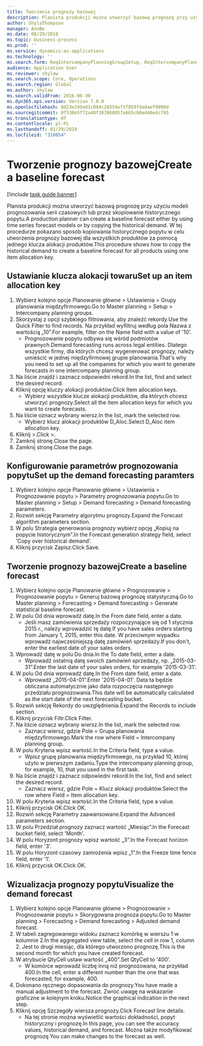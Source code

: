 ```yaml
---
title: Tworzenie prognozy bazowej
description: Planista produkcji można utworzyć bazową prognozę przy użyciu modeli prognozowania serii czasowych lub przez skopiowanie historycznego popytu.
author: ShylaThompson
manager: AnnBe
ms.date: 08/29/2018
ms.topic: business-process
ms.prod: ''
ms.service: dynamics-ax-applications
ms.technology: ''
ms.search.form: ReqIntercompanyPlanningGroupSetup, ReqIntercompanyPlanningGroupAllocKeys, ReqDemPlanForecastParameters, ReqDemPlanCreateForecastDialog, SysQueryForm, ReqDemPlanForecastViewer
audience: Application User
ms.reviewer: shylaw
ms.search.scope: Core, Operations
ms.search.region: Global
ms.author: shylaw
ms.search.validFrom: 2016-06-30
ms.dyn365.ops.version: Version 7.0.0
ms.openlocfilehash: 0d23e245ed1c084c26554ef3f859fdadaef9990d
ms.sourcegitcommit: 0f530e5f72a40f383868957a6b5cb0e446e4c795
ms.translationtype: HT
ms.contentlocale: pl-PL
ms.lasthandoff: 01/29/2019
ms.locfileid: "310054"
---
```

# <a name="create-a-baseline-forecast"></a><span data-ttu-id="e971b-103">Tworzenie prognozy bazowej</span><span class="sxs-lookup"><span data-stu-id="e971b-103">Create a baseline forecast</span></span>

[!include [task guide banner](../../includes/task-guide-banner.md)]

<span data-ttu-id="e971b-104">Planista produkcji można utworzyć bazową prognozę przy użyciu modeli prognozowania serii czasowych lub przez skopiowanie historycznego popytu.</span><span class="sxs-lookup"><span data-stu-id="e971b-104">A production planner can create a baseline forecast either by using time series forecast models or by copying the historical demand.</span></span> <span data-ttu-id="e971b-105">W tej procedurze pokazano sposób kopiowania historycznego popytu w celu utworzenia prognozy bazowej dla wszystkich produktów za pomocą jednego klucza alokacji produktów.</span><span class="sxs-lookup"><span data-stu-id="e971b-105">This procedure shows how to copy the historical demand to create a baseline forecast for all products using one item allocation key.</span></span> 


## <a name="set-up-an-item-allocation-key"></a><span data-ttu-id="e971b-106">Ustawianie klucza alokacji towaru</span><span class="sxs-lookup"><span data-stu-id="e971b-106">Set up an item allocation key</span></span>
1. <span data-ttu-id="e971b-107">Wybierz kolejno opcje Planowanie główne > Ustawienia > Grupy planowania międzyfirmowego.</span><span class="sxs-lookup"><span data-stu-id="e971b-107">Go to Master planning > Setup > Intercompany planning groups.</span></span>
2. <span data-ttu-id="e971b-108">Skorzystaj z opcji szybkiego filtrowania, aby znaleźć rekordy.</span><span class="sxs-lookup"><span data-stu-id="e971b-108">Use the Quick Filter to find records.</span></span> <span data-ttu-id="e971b-109">Na przykład wyfiltruj według pola Nazwa z wartością „10”.</span><span class="sxs-lookup"><span data-stu-id="e971b-109">For example, filter on the Name field with a value of '10'.</span></span>
    * <span data-ttu-id="e971b-110">Prognozowanie popytu odbywa się wśród podmiotów prawnych.</span><span class="sxs-lookup"><span data-stu-id="e971b-110">Demand forecasting runs across legal entities.</span></span> <span data-ttu-id="e971b-111">Dlatego wszystkie firmy, dla których chcesz wygenerować prognozy, należy umieścić w jednej międzyfirmowej grupie planowania.</span><span class="sxs-lookup"><span data-stu-id="e971b-111">That's why you need to set up all the companies for which you want to generate forecasts in one intercompany planning group.</span></span>  
3. <span data-ttu-id="e971b-112">Na liście znajdź i zaznacz odpowiedni rekord.</span><span class="sxs-lookup"><span data-stu-id="e971b-112">In the list, find and select the desired record.</span></span>
4. <span data-ttu-id="e971b-113">Kliknij opcję kluczy alokacji produktów.</span><span class="sxs-lookup"><span data-stu-id="e971b-113">Click Item allocation keys.</span></span>
    * <span data-ttu-id="e971b-114">Wybierz wszystkie klucze alokacji produktów, dla których chcesz utworzyć prognozy.</span><span class="sxs-lookup"><span data-stu-id="e971b-114">Select all the item allocation keys for which you want to create forecasts.</span></span>  
5. <span data-ttu-id="e971b-115">Na liście oznacz wybrany wiersz.</span><span class="sxs-lookup"><span data-stu-id="e971b-115">In the list, mark the selected row.</span></span>
    * <span data-ttu-id="e971b-116">Wybierz klucz alokacji produktów D_Aloc.</span><span class="sxs-lookup"><span data-stu-id="e971b-116">Select D_Aloc item allocation key.</span></span>  
6. <span data-ttu-id="e971b-117">Kliknij >.</span><span class="sxs-lookup"><span data-stu-id="e971b-117">Click >.</span></span>
7. <span data-ttu-id="e971b-118">Zamknij stronę.</span><span class="sxs-lookup"><span data-stu-id="e971b-118">Close the page.</span></span>
8. <span data-ttu-id="e971b-119">Zamknij stronę.</span><span class="sxs-lookup"><span data-stu-id="e971b-119">Close the page.</span></span>

## <a name="set-up-the-demand-forecasting-paramters"></a><span data-ttu-id="e971b-120">Konfigurowanie parametrów prognozowania popytu</span><span class="sxs-lookup"><span data-stu-id="e971b-120">Set up the demand forecasting paramters</span></span>
1. <span data-ttu-id="e971b-121">Wybierz kolejno opcje Planowanie główne > Ustawienia > Prognozowanie popytu > Parametry prognozowania popytu.</span><span class="sxs-lookup"><span data-stu-id="e971b-121">Go to Master planning > Setup > Demand forecasting > Demand forecasting parameters.</span></span>
2. <span data-ttu-id="e971b-122">Rozwiń sekcję Parametry algorytmu prognozy.</span><span class="sxs-lookup"><span data-stu-id="e971b-122">Expand the Forecast algorithm parameters section.</span></span>
3. <span data-ttu-id="e971b-123">W polu Strategia generowania prognozy wybierz opcję „Kopiuj na popycie historycznym”.</span><span class="sxs-lookup"><span data-stu-id="e971b-123">In the Forecast generation strategy field, select 'Copy over historical demand'.</span></span>
4. <span data-ttu-id="e971b-124">Kliknij przycisk Zapisz.</span><span class="sxs-lookup"><span data-stu-id="e971b-124">Click Save.</span></span>

## <a name="create-a-baseline-forecast"></a><span data-ttu-id="e971b-125">Tworzenie prognozy bazowej</span><span class="sxs-lookup"><span data-stu-id="e971b-125">Create a baseline forecast</span></span>
1. <span data-ttu-id="e971b-126">Wybierz kolejno opcje Planowanie główne > Prognozowanie > Prognozowanie popytu > Generuj bazową prognozę statystyczną.</span><span class="sxs-lookup"><span data-stu-id="e971b-126">Go to Master planning > Forecasting > Demand forecasting > Generate statistical baseline forecast.</span></span>
2. <span data-ttu-id="e971b-127">W polu Od dnia wprowadź datę.</span><span class="sxs-lookup"><span data-stu-id="e971b-127">In the From date field, enter a date.</span></span>
    * <span data-ttu-id="e971b-128">Jeśli masz zamówienia sprzedaży rozpoczynające się od 1 stycznia 2015 r., należy wprowadzić tę datę.</span><span class="sxs-lookup"><span data-stu-id="e971b-128">If you have sales orders starting from January 1, 2015, enter this date.</span></span> <span data-ttu-id="e971b-129">W przeciwnym wypadku wprowadź najwcześniejszą datę zamówień sprzedaży.</span><span class="sxs-lookup"><span data-stu-id="e971b-129">If you don't, enter the earliest date of your sales orders.</span></span>  
3. <span data-ttu-id="e971b-130">Wprowadź datę w polu Do dnia.</span><span class="sxs-lookup"><span data-stu-id="e971b-130">In the To date field, enter a date.</span></span>
    * <span data-ttu-id="e971b-131">Wprowadź ostatnią datę swoich zamówień sprzedaży, np. „2015-03-31”.</span><span class="sxs-lookup"><span data-stu-id="e971b-131">Enter the last date of your sales orders, for example '2015-03-31'.</span></span>  
4. <span data-ttu-id="e971b-132">W polu Od dnia wprowadź datę.</span><span class="sxs-lookup"><span data-stu-id="e971b-132">In the From date field, enter a date.</span></span>
    * <span data-ttu-id="e971b-133">Wprowadź „2015-04-01”.</span><span class="sxs-lookup"><span data-stu-id="e971b-133">Enter '2015-04-01'.</span></span> <span data-ttu-id="e971b-134">Data ta będzie obliczana automatycznie jako data rozpoczęcia następnego przedziału prognozowania.</span><span class="sxs-lookup"><span data-stu-id="e971b-134">This date will be automatically calculated as the start date of the next forecasting bucket.</span></span>  
5. <span data-ttu-id="e971b-135">Rozwiń sekcję Rekordy do uwzględnienia.</span><span class="sxs-lookup"><span data-stu-id="e971b-135">Expand the Records to include section.</span></span>
6. <span data-ttu-id="e971b-136">Kliknij przycisk Filtr.</span><span class="sxs-lookup"><span data-stu-id="e971b-136">Click Filter.</span></span>
7. <span data-ttu-id="e971b-137">Na liście oznacz wybrany wiersz.</span><span class="sxs-lookup"><span data-stu-id="e971b-137">In the list, mark the selected row.</span></span>
    * <span data-ttu-id="e971b-138">Zaznacz wiersz, gdzie Pole = Grupa planowania międzyfirmowego.</span><span class="sxs-lookup"><span data-stu-id="e971b-138">Mark the row where Field = Intercompany planning group.</span></span>  
8. <span data-ttu-id="e971b-139">W polu Kryteria wpisz wartość.</span><span class="sxs-lookup"><span data-stu-id="e971b-139">In the Criteria field, type a value.</span></span>
    * <span data-ttu-id="e971b-140">Wpisz grupę planowania międzyfirmowego, na przykład 10, której użyto w pierwszym zadaniu.</span><span class="sxs-lookup"><span data-stu-id="e971b-140">Type the intercompany planning group, for example, 10, that you used in the first task.</span></span>  
9. <span data-ttu-id="e971b-141">Na liście znajdź i zaznacz odpowiedni rekord.</span><span class="sxs-lookup"><span data-stu-id="e971b-141">In the list, find and select the desired record.</span></span>
    * <span data-ttu-id="e971b-142">Zaznacz wiersz, gdzie Pole = Klucz alokacji produktów.</span><span class="sxs-lookup"><span data-stu-id="e971b-142">Select the row where Field = Item allocation key.</span></span>  
10. <span data-ttu-id="e971b-143">W polu Kryteria wpisz wartość.</span><span class="sxs-lookup"><span data-stu-id="e971b-143">In the Criteria field, type a value.</span></span>
11. <span data-ttu-id="e971b-144">Kliknij przycisk OK.</span><span class="sxs-lookup"><span data-stu-id="e971b-144">Click OK.</span></span>
12. <span data-ttu-id="e971b-145">Rozwiń sekcję Parametry zaawansowane.</span><span class="sxs-lookup"><span data-stu-id="e971b-145">Expand the Advanced parameters section.</span></span>
13. <span data-ttu-id="e971b-146">W polu Przedział prognozy zaznacz wartość „Miesiąc”.</span><span class="sxs-lookup"><span data-stu-id="e971b-146">In the Forecast bucket field, select 'Month'.</span></span>
14. <span data-ttu-id="e971b-147">W polu Horyzont prognozy wpisz wartość „3”.</span><span class="sxs-lookup"><span data-stu-id="e971b-147">In the Forecast horizon field, enter '3'.</span></span>
15. <span data-ttu-id="e971b-148">W polu Horyzont czasowy zamrożenia wpisz „1”.</span><span class="sxs-lookup"><span data-stu-id="e971b-148">In the Freeze time fence field, enter '1'.</span></span>
16. <span data-ttu-id="e971b-149">Kliknij przycisk OK.</span><span class="sxs-lookup"><span data-stu-id="e971b-149">Click OK.</span></span>

## <a name="visualize-the-demand-forecast"></a><span data-ttu-id="e971b-150">Wizualizacja prognozy popytu</span><span class="sxs-lookup"><span data-stu-id="e971b-150">Visualize the demand forecast</span></span>
1. <span data-ttu-id="e971b-151">Wybierz kolejno opcje Planowanie główne > Prognozowanie > Prognozowanie popytu > Skorygowana prognoza popytu.</span><span class="sxs-lookup"><span data-stu-id="e971b-151">Go to Master planning > Forecasting > Demand forecasting > Adjusted demand forecast.</span></span>
2. <span data-ttu-id="e971b-152">W tabeli zagregowanego widoku zaznacz komórkę w wierszu 1 w kolumnie 2.</span><span class="sxs-lookup"><span data-stu-id="e971b-152">In the aggregated view table, select the cell in row 1, column 2.</span></span> <span data-ttu-id="e971b-153">Jest to drugi miesiąc, dla którego utworzono prognozę.</span><span class="sxs-lookup"><span data-stu-id="e971b-153">This is the second month for which you have created forecast.</span></span>
3. <span data-ttu-id="e971b-154">W atrybucie QtyCell ustaw wartość „400”.</span><span class="sxs-lookup"><span data-stu-id="e971b-154">Set QtyCell to '400'.</span></span>
    * <span data-ttu-id="e971b-155">W komórce wprowadź liczbę inną niż prognozowana, na przykład 400.</span><span class="sxs-lookup"><span data-stu-id="e971b-155">In the cell, enter a different number than the one that was forecasted, for example, 400.</span></span>  
4. <span data-ttu-id="e971b-156">Dokonano ręcznego dopasowania do prognozy.</span><span class="sxs-lookup"><span data-stu-id="e971b-156">You have made a manual adjustment to the forecast.</span></span> <span data-ttu-id="e971b-157">Zwróć uwagę na wskazanie graficzne w kolejnym kroku.</span><span class="sxs-lookup"><span data-stu-id="e971b-157">Notice the graphical indication in the next step.</span></span>
5. <span data-ttu-id="e971b-158">Kliknij opcję Szczegóły wiersza prognozy.</span><span class="sxs-lookup"><span data-stu-id="e971b-158">Click Forecast line details.</span></span>
    * <span data-ttu-id="e971b-159">Na tej stronie można wyświetlić wartości dokładności, popyt historyczny i prognozę.</span><span class="sxs-lookup"><span data-stu-id="e971b-159">In this page, you can see the accuracy values, historical demand, and forecast.</span></span> <span data-ttu-id="e971b-160">Można także modyfikować prognozę.</span><span class="sxs-lookup"><span data-stu-id="e971b-160">You can make changes to the forecast as well.</span></span>  

